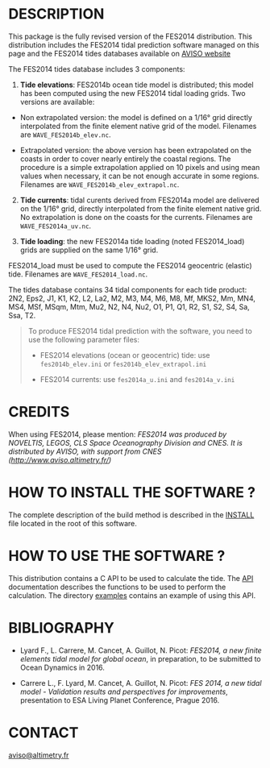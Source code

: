 # DESCRIPTION

This package is the fully revised version of the FES2014 distribution.
This distribution includes the FES2014 tidal prediction software managed on this
page and the FES2014 tides databases available on
[AVISO website](http://www.aviso.altimetry.fr/en/data/products/auxiliary-products/global-tide-fes/)

The FES2014 tides database includes 3 components:

1. **Tide elevations**: FES2014b ocean tide model is distributed; this model has
been computed using the new FES2014 tidal loading grids. Two versions
are available:

  * Non extrapolated version: the model is defined on a 1/16° grid directly
    interpolated from the finite element native grid of the model. Filenames
    are ``WAVE_FES2014b_elev.nc``.

  * Extrapolated version: the above version has been extrapolated on the
    coasts in order to cover nearly entirely the coastal regions. The
    procedure is a simple extrapolation applied on 10 pixels and using mean
    values when necessary, it can be not enough accurate in some regions.
    Filenames are ``WAVE_FES2014b_elev_extrapol.nc``.

2. **Tide currents**: tidal curents derived from FES2014a model are delivered on
the 1/16° grid, directly interpolated from the finite element native grid.
No extrapolation is done on the coasts for the currents. Filenames are
``WAVE_FES2014a_uv.nc``.

3. **Tide loading**: the new FES2014a tide loading (noted FES2014_load) grids
are supplied on the same 1/16° grid.

FES2014_load must be used to compute the FES2014 geocentric (elastic) tide.
Filenames are ``WAVE_FES2014_load.nc``.

The tides database contains 34 tidal components for each tide product: 2N2,
Eps2, J1, K1, K2, L2, La2, M2, M3, M4, M6, M8, Mf, MKS2, Mm, MN4, MS4, MSf,
MSqm, Mtm, Mu2, N2, N4, Nu2, O1, P1, Q1, R2, S1, S2, S4, Sa, Ssa, T2.

> To produce FES2014 tidal prediction with the software, you need to use
> the following parameter files:
> 
>   * FES2014 elevations (ocean or geocentric) tide: use
> `fes2014b_elev.ini`
>     or `fes2014b_elev_extrapol.ini`
> 
>   * FES2014 currents: use `fes2014a_u.ini` and `fes2014a_v.ini`

# CREDITS

When using FES2014, please mention: *FES2014 was produced by NOVELTIS, LEGOS,
CLS Space Oceanography Division and CNES. It is distributed by AVISO, with
support from CNES (http://www.aviso.altimetry.fr/)*

# HOW TO INSTALL THE SOFTWARE ?

The complete description of the build method is described in the
[INSTALL](INSTALL) file located in the root of this software.

# HOW TO USE THE SOFTWARE ?

This distribution contains a C API to be used to calculate the tide. The
[API](API.rst) documentation describes the functions to be used to
perform the calculation. The directory [examples](examples) contains an
example of using this API.

# BIBLIOGRAPHY

* Lyard F., L. Carrere, M. Cancet, A. Guillot, N. Picot: *FES2014, a new finite
  elements tidal model for global ocean*, in preparation, to be submitted to
  Ocean Dynamics in 2016.

* Carrere L., F. Lyard, M. Cancet, A. Guillot, N. Picot: *FES 2014, a new tidal
  model - Validation results and perspectives for improvements*, presentation to
  ESA Living Planet Conference, Prague 2016.

# CONTACT

aviso@altimetry.fr
